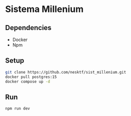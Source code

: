 # Sistema Millenium

## Dependencies
- Docker
- Npm


## Setup
```sh 
git clone https://github.com/nesktf/sist_millenium.git
docker pull postgres:15
docker compose up -d
```

## Run
```sh
npm run dev
```
